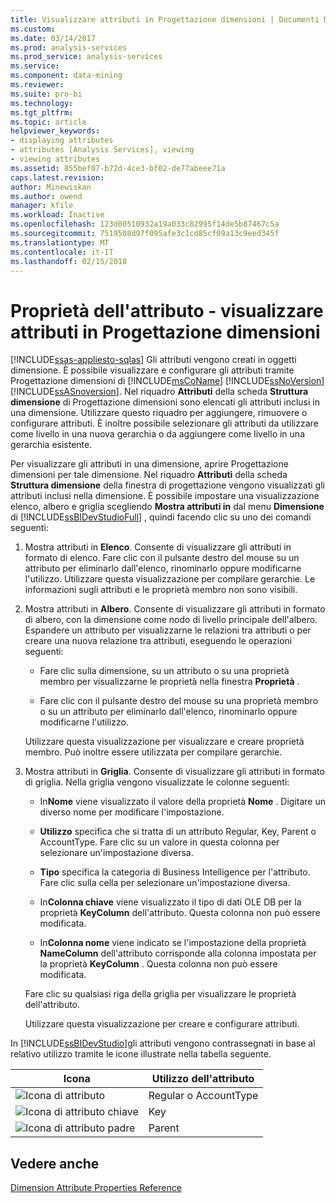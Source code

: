```yaml
---
title: Visualizzare attributi in Progettazione dimensioni | Documenti Microsoft
ms.custom: 
ms.date: 03/14/2017
ms.prod: analysis-services
ms.prod_service: analysis-services
ms.service: 
ms.component: data-mining
ms.reviewer: 
ms.suite: pro-bi
ms.technology: 
ms.tgt_pltfrm: 
ms.topic: article
helpviewer_keywords:
- displaying attributes
- attributes [Analysis Services], viewing
- viewing attributes
ms.assetid: 855bef07-b72d-4ce3-bf02-de77abeee71a
caps.latest.revision: 
author: Minewiskan
ms.author: owend
manager: kfile
ms.workload: Inactive
ms.openlocfilehash: 123d00510932a19a033c82995f14de5b87467c5a
ms.sourcegitcommit: 7519508d97f095afe3c1cd85cf09a13c9eed345f
ms.translationtype: MT
ms.contentlocale: it-IT
ms.lasthandoff: 02/15/2018
---
```

# <a name="attribute-properties---view-attributes-in-dimension-designer"></a>Proprietà dell'attributo - visualizzare attributi in Progettazione dimensioni
[!INCLUDE[ssas-appliesto-sqlas](../../includes/ssas-appliesto-sqlas.md)]
Gli attributi vengono creati in oggetti dimensione. È possibile visualizzare e configurare gli attributi tramite Progettazione dimensioni di [!INCLUDE[msCoName](../../includes/msconame-md.md)] [!INCLUDE[ssNoVersion](../../includes/ssnoversion-md.md)] [!INCLUDE[ssASnoversion](../../includes/ssasnoversion-md.md)]. Nel riquadro **Attributi** della scheda **Struttura dimensione** di Progettazione dimensioni sono elencati gli attributi inclusi in una dimensione. Utilizzare questo riquadro per aggiungere, rimuovere o configurare attributi. È inoltre possibile selezionare gli attributi da utilizzare come livello in una nuova gerarchia o da aggiungere come livello in una gerarchia esistente.  
  
 Per visualizzare gli attributi in una dimensione, aprire Progettazione dimensioni per tale dimensione. Nel riquadro **Attributi** della scheda **Struttura dimensione**  della finestra di progettazione vengono visualizzati gli attributi inclusi nella dimensione. È possibile impostare una visualizzazione elenco, albero e griglia scegliendo **Mostra attributi in** dal menu **Dimensione** di [!INCLUDE[ssBIDevStudioFull](../../includes/ssbidevstudiofull-md.md)] , quindi facendo clic su uno dei comandi seguenti:  
  
1.  Mostra attributi in **Elenco**. Consente di visualizzare gli attributi in formato di elenco. Fare clic con il pulsante destro del mouse su un attributo per eliminarlo dall'elenco, rinominarlo oppure modificarne l'utilizzo. Utilizzare questa visualizzazione per compilare gerarchie. Le informazioni sugli attributi e le proprietà membro non sono visibili.  
  
2.  Mostra attributi in **Albero**. Consente di visualizzare gli attributi in formato di albero, con la dimensione come nodo di livello principale dell'albero. Espandere un attributo per visualizzarne le relazioni tra attributi o per creare una nuova relazione tra attributi, eseguendo le operazioni seguenti:  
  
    -   Fare clic sulla dimensione, su un attributo o su una proprietà membro per visualizzarne le proprietà nella finestra **Proprietà** .  
  
    -   Fare clic con il pulsante destro del mouse su una proprietà membro o su un attributo per eliminarlo dall'elenco, rinominarlo oppure modificarne l'utilizzo.  
  
     Utilizzare questa visualizzazione per visualizzare e creare proprietà membro. Può inoltre essere utilizzata per compilare gerarchie.  
  
3.  Mostra attributi in **Griglia**. Consente di visualizzare gli attributi in formato di griglia. Nella griglia vengono visualizzate le colonne seguenti:  
  
    -   In**Nome** viene visualizzato il valore della proprietà **Nome** . Digitare un diverso nome per modificare l'impostazione.  
  
    -   **Utilizzo** specifica che si tratta di un attributo Regular, Key, Parent o AccountType. Fare clic su un valore in questa colonna per selezionare un'impostazione diversa.  
  
    -   **Tipo** specifica la categoria di Business Intelligence per l'attributo. Fare clic sulla cella per selezionare un'impostazione diversa.  
  
    -   In**Colonna chiave** viene visualizzato il tipo di dati OLE DB per la proprietà **KeyColumn** dell'attributo. Questa colonna non può essere modificata.  
  
    -   In**Colonna nome** viene indicato se l'impostazione della proprietà **NameColumn** dell'attributo corrisponde alla colonna impostata per la proprietà **KeyColumn** . Questa colonna non può essere modificata.  
  
     Fare clic su qualsiasi riga della griglia per visualizzare le proprietà dell'attributo.  
  
     Utilizzare questa visualizzazione per creare e configurare attributi.  
  
 In [!INCLUDE[ssBIDevStudio](../../includes/ssbidevstudio-md.md)]gli attributi vengono contrassegnati in base al relativo utilizzo tramite le icone illustrate nella tabella seguente.  
  
|Icona|Utilizzo dell'attributo|  
|----------|---------------------|  
|![Icona di attributo](../../analysis-services/multidimensional-models/media/as-icon-attribute.gif "icona di attributo")|Regular o AccountType|  
|![Icona di attributo chiave](../../analysis-services/multidimensional-models/media/as-icon-key-attribute.gif "icona di attributo chiave")|Key|  
|![Icona di attributo padre](../../analysis-services/multidimensional-models/media/as-icon-parent-attribute.gif "icona di attributo padre")|Parent|  
  
## <a name="see-also"></a>Vedere anche  
 [Dimension Attribute Properties Reference](../../analysis-services/multidimensional-models/dimension-attribute-properties-reference.md)  
  
  
